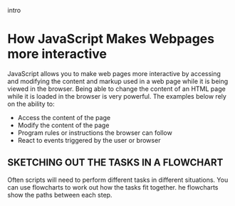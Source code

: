 intro 
# How JavaScript Makes Webpages more interactive
JavaScript allows you to make web pages more interactive by accessing and modifying the content and markup used in a web page while it is being viewed in the browser.
Being able to change the content of an HTML page while it is loaded in the browser is very powerful. The examples below rely on the ability to:
- Access the content of the page
- Modify the content of the page
- Program rules or instructions the browser can follow
- React to events triggered by the user or browser
## SKETCHING OUT THE TASKS IN A FLOWCHART 
Often scripts will need to perform different tasks in different situations. You can use flowcharts to work out how the tasks fit together. he flowcharts show the paths between each step. 
